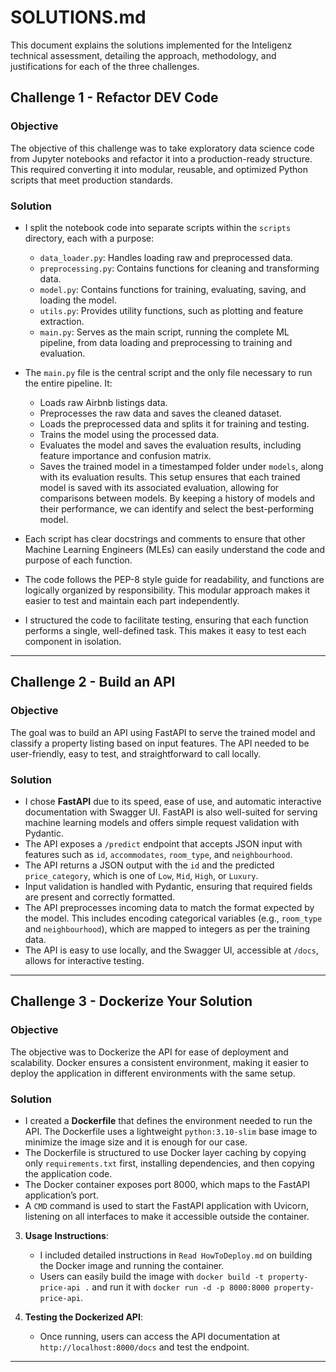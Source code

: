 # SOLUTIONS.md

This document explains the solutions implemented for the Inteligenz technical assessment, detailing the approach, methodology, and justifications for each of the three challenges.

## Challenge 1 - Refactor DEV Code

### Objective
The objective of this challenge was to take exploratory data science code from Jupyter notebooks and refactor it into a production-ready structure. This required converting it into modular, reusable, and optimized Python scripts that meet production standards.

### Solution

- I split the notebook code into separate scripts within the `scripts` directory, each with a purpose:
    - `data_loader.py`: Handles loading raw and preprocessed data.
    - `preprocessing.py`: Contains functions for cleaning and transforming data.
    - `model.py`: Contains functions for training, evaluating, saving, and loading the model.
    - `utils.py`: Provides utility functions, such as plotting and feature extraction.
    - `main.py`: Serves as the main script, running the complete ML pipeline, from data loading and preprocessing to training and evaluation.

- The `main.py` file is the central script and the only file necessary to run the entire pipeline. It:
     - Loads raw Airbnb listings data.
     - Preprocesses the raw data and saves the cleaned dataset.
     - Loads the preprocessed data and splits it for training and testing.
     - Trains the model using the processed data.
     - Evaluates the model and saves the evaluation results, including feature importance and confusion matrix.
     - Saves the trained model in a timestamped folder under `models`, along with its evaluation results. This setup ensures that each trained model is saved with its associated evaluation, allowing for comparisons between models. By keeping a history of models and their performance, we can identify and select the best-performing model.


- Each script has clear docstrings and comments to ensure that other Machine Learning Engineers (MLEs) can easily understand the code and purpose of each function.
- The code follows the PEP-8 style guide for readability, and functions are logically organized by responsibility. This modular approach makes it easier to test and maintain each part independently.
- I structured the code to facilitate testing, ensuring that each function performs a single, well-defined task. This makes it easy to test each component in isolation.

---

## Challenge 2 - Build an API

### Objective
The goal was to build an API using FastAPI to serve the trained model and classify a property listing based on input features. The API needed to be user-friendly, easy to test, and straightforward to call locally.

### Solution

- I chose **FastAPI** due to its speed, ease of use, and automatic interactive documentation with Swagger UI. FastAPI is also well-suited for serving machine learning models and offers simple request validation with Pydantic.
- The API exposes a `/predict` endpoint that accepts JSON input with features such as `id`, `accommodates`, `room_type`, and `neighbourhood`.
- The API returns a JSON output with the `id` and the predicted `price_category`, which is one of `Low`, `Mid`, `High`, or `Luxury`.
- Input validation is handled with Pydantic, ensuring that required fields are present and correctly formatted.
- The API preprocesses incoming data to match the format expected by the model. This includes encoding categorical variables (e.g., `room_type` and `neighbourhood`), which are mapped to integers as per the training data.
- The API is easy to use locally, and the Swagger UI, accessible at `/docs`, allows for interactive testing.

---

## Challenge 3 - Dockerize Your Solution

### Objective
The objective was to Dockerize the API for ease of deployment and scalability. Docker ensures a consistent environment, making it easier to deploy the application in different environments with the same setup.

### Solution

- I created a **Dockerfile** that defines the environment needed to run the API. The Dockerfile uses a lightweight `python:3.10-slim` base image to minimize the image size and it is enough for our case.
- The Dockerfile is structured to use Docker layer caching by copying only `requirements.txt` first, installing dependencies, and then copying the application code.
- The Docker container exposes port 8000, which maps to the FastAPI application’s port.
- A `CMD` command is used to start the FastAPI application with Uvicorn, listening on all interfaces to make it accessible outside the container.

3. **Usage Instructions**:
   - I included detailed instructions in `Read HowToDeploy.md` on building the Docker image and running the container.
   - Users can easily build the image with `docker build -t property-price-api .` and run it with `docker run -d -p 8000:8000 property-price-api`.

4. **Testing the Dockerized API**:
   - Once running, users can access the API documentation at `http://localhost:8000/docs` and test the endpoint.

---